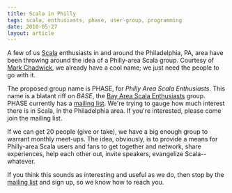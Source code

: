 ```yaml
---
title: Scala in Philly
tags: scala, enthusiasts, phase, user-group, programming
date: 2010-05-27
layout: article
---
```


A few of us [Scala][] enthusiasts in and around the Philadelphia, PA, area
have been throwing around the idea of a Philly-area Scala group. Courtesy
of [Mark Chadwick][], we already have a cool name; we just need the people
to go with it.

The proposed group name is PHASE, for *Philly Area Scala Enthusiasts*. This
name is a blatant riff on *BASE*, the [Bay Area Scala Enthusiasts][] group.
PHASE currently has a [mailing list][]. We're trying to gauge how much
interest there is in Scala, in the Philadelphia area. If you're interested,
please come join the mailing list.

If we can get 20 people (give or take), we have a big enough group to
warrant monthly meet-ups. The idea, obviously, is to provide a means for
Philly-area Scala users and fans to get together and network, share
experiences, help each other out, invite speakers, evangelize
Scala--whatever.

If you think this sounds as interesting and useful as we do, then stop by
the [mailing list][] and sign up, so we know how to reach you.

[mailing list]: http://groups.google.com/group/scala-phase
[Scala]: http://www.scala-lang.org/
[Mark Chadwick]: http://hipstersinc.com/
[Bay Area Scala Enthusiasts]: http://groups.google.com/group/scala-base

